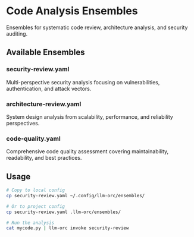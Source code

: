 # Code Analysis Ensembles

Ensembles for systematic code review, architecture analysis, and security auditing.

## Available Ensembles

### security-review.yaml
Multi-perspective security analysis focusing on vulnerabilities, authentication, and attack vectors.

### architecture-review.yaml  
System design analysis from scalability, performance, and reliability perspectives.

### code-quality.yaml
Comprehensive code quality assessment covering maintainability, readability, and best practices.

## Usage

```bash
# Copy to local config
cp security-review.yaml ~/.config/llm-orc/ensembles/

# Or to project config
cp security-review.yaml .llm-orc/ensembles/

# Run the analysis
cat mycode.py | llm-orc invoke security-review
```